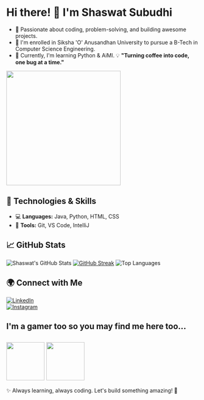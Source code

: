 # Hi there! 👋 I'm Shaswat Subudhi  

- 🚀 Passionate about coding, problem-solving, and building awesome projects.
- 📖 I'm enrolled in Siksha 'O' Anusandhan University to pursue a B-Tech in Computer Science Engineering.
- 🌱 Currently, I'm learning Python & AiMl.
💡 **"Turning coffee into code, one bug at a time."**  

<img align="center" src="https://user-images.githubusercontent.com/74038190/225813708-98b745f2-7d22-48cf-9150-083f1b00d6c9.gif" height="300" />

## 🔧 Technologies & Skills  
- 💻 **Languages:** Java, Python, HTML, CSS  
- 🔧 **Tools:** Git, VS Code, IntelliJ  

## 📈 GitHub Stats  
![Shaswat's GitHub Stats](https://github-readme-stats.vercel.app/api?username=ShaswatSubudhi&show_icons=true&theme=dark)
[![GitHub Streak](https://github-readme-streak-stats.herokuapp.com?user=ShaswatSubudhi&theme=transparent&hide_border=true&border_radius=5&short_numbers=true&sideLabels=EB5454)](https://git.io/streak-stats)
![Top Languages](https://github-readme-stats.vercel.app/api/top-langs/?username=ShaswatSubudhi&layout=compact&theme=dark)  

## 🌍 Connect with Me  
[![LinkedIn](https://img.shields.io/badge/LinkedIn-0077B5?style=for-the-badge&logo=linkedin&logoColor=white)](#)  
[![Instagram](https://img.shields.io/badge/Instagram-E4405F?style=for-the-badge&logo=instagram&logoColor=white)](https://www.instagram.com/shaswat_subudhi/) 

## I'm a gamer too so you may find me here too...
<a href="f253c0bd90a74586a47f57f366cfc233" target="blank"><img align="center" src="https://upload.wikimedia.org/wikipedia/commons/3/31/Epic_Games_logo.svg" height="100" /></a>
<a href="https://steamcommunity.com/id/ShaswatSubudhi25/" target="blank"><img align="center" src="https://upload.wikimedia.org/wikipedia/commons/8/83/Steam_icon_logo.svg" height="100" /></a>
---

✨ Always learning, always coding. Let's build something amazing! 🚀  



